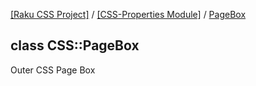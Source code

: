 [[Raku CSS Project]](https://css-raku.github.io)
 / [[CSS-Properties Module]](https://css-raku.github.io/CSS-Properties-raku)
 / [PageBox](https://css-raku.github.io/CSS-Properties-raku/PageBox)

class CSS::PageBox
------------------

Outer CSS Page Box

